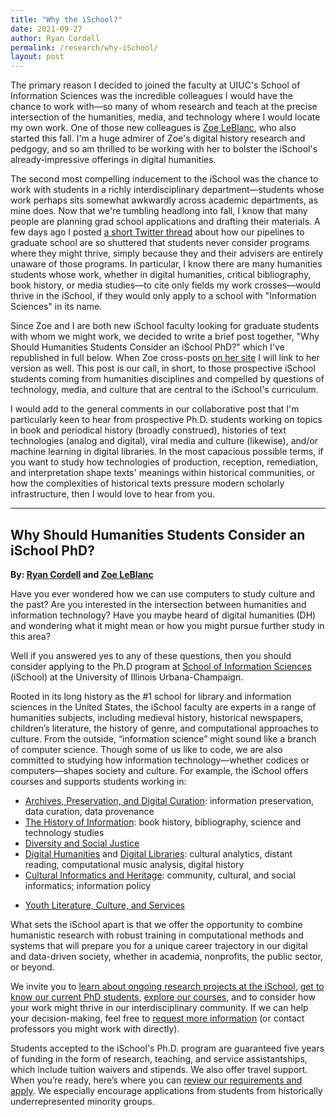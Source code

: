 ```yaml
---
title: "Why the iSchool?"
date: 2021-09-27
author: Ryan Cordell
permalink: /research/why-iSchool/
layout: post
---
```


The primary reason I decided to joined the faculty at UIUC's School of Information Sciences was the incredible colleagues I would have the chance to work with—so many of whom research and teach at the precise intersection of the humanities, media, and technology where I would locate my own work. One of those new colleagues is [Zoe LeBlanc](https://zoeleblanc.com/), who also started this fall. I'm a huge admirer of Zoe's digital history research and pedgogy, and so am thrilled to be working with her to bolster the iSchool's already-impressive offerings in digital humanities. 

The second most compelling inducement to the iSchool was the chance to work with students in a richly interdisciplinary department—students whose work perhaps sits somewhat awkwardly across academic departments, as mine does. Now that we're tumbling headlong into fall, I know that many people are planning grad school applications and drafting their materials. A few days ago I posted [a short Twitter thread](https://twitter.com/ryancordell/status/1440701648121184271) about how our pipelines to graduate school are so shuttered that students never consider programs where they might thrive, simply because they and their advisers are entirely unaware of those programs. In particular, I know there are many humanities students whose work, whether in digital humanities, critical bibliography, book history, or media studies—to cite only fields my work crosses—would thrive in the iSchool, if they would only apply to a school with "Information Sciences" in its name.

Since Zoe and I are both new iSchool faculty looking for graduate students with whom we might work, we decided to write a brief post together, "Why Should Humanities Students Consider an iSchool PhD?" which I've republished in full below. When Zoe cross-posts [on her site](https://zoeleblanc.com/blog/) I will link to her version as well. This post is our call, in short, to those prospective iSchool students coming from humanities disciplines and compelled by questions of technology, media, and culture that are central to the iSchool's curriculum.   

I would add to the general comments in our collaborative post that I'm particularly keen to hear from prospective Ph.D. students working on topics in book and periodical history (broadly construed), histories of text technologies (analog and digital), viral media and culture (likewise), and/or machine learning in digital libraries. In the most capacious possible terms, if you want to study how technologies of production, reception, remediation, and interpretation shape texts' meanings within historical communities, or how the complexities of historical texts pressure modern scholarly infrastructure, then I would love to hear from you.

-----

## Why Should Humanities Students Consider an iSchool PhD?

**By: [Ryan Cordell](https://ryancordell.org/) and [Zoe LeBlanc](https://zoeleblanc.com/)**

Have you ever wondered how we can use computers to study culture and the past? Are you interested in the intersection between humanities and information technology? Have you maybe heard of digital humanities (DH) and wondering what it might mean or how you might pursue further study in this area?

Well if you answered yes to any of these questions, then you should consider applying to the Ph.D program at [School of Information Sciences](https://ischool.illinois.edu/) (iSchool) at the University of Illinois Urbana-Champaign.

Rooted in its long history as the #1 school for library and information sciences in the United States, the iSchool faculty are experts in a range of humanities subjects, including medieval history, historical newspapers, children’s literature, the history of genre, and computational approaches to culture. From the outside, “information science” might sound like a branch of computer science. Though some of us like to code, we are also committed to studying how information technology—whether codices or computers—shapes society and culture. For example, the iSchool offers courses and supports students working in:

+ [Archives, Preservation, and Digital Curation](https://ischool.illinois.edu/research/areas/archives-and-preservation): information preservation, data curation, data provenance
+ [The History of Information](https://ischool.illinois.edu/research/areas/history-information): book history, bibliography, science and technology studies
+ [Diversity and Social Justice](https://ischool.illinois.edu/research/areas/diversity-and-social-justice)
+ [Digital Humanities](https://ischool.illinois.edu/research/areas/digital-humanities) and [Digital Libraries](https://ischool.illinois.edu/research/areas/digital-libraries): cultural analytics, distant reading, computational music analysis, digital history
+ [Cultural Informatics and Heritage](https://ischool.illinois.edu/research/areas/cultural-informatics-and-heritage): community, cultural, and social informatics; information policy
* [Youth Literature, Culture, and Services](https://ischool.illinois.edu/research/areas/youth-literature-culture-and-services)

What sets the iSchool apart is that we offer the opportunity to combine humanistic research with robust training in computational methods and systems that will prepare you for a unique career trajectory in our digital and data-driven society, whether in academia, nonprofits, the public sector, or beyond. 

We invite you to [learn about ongoing research projects at the iSchool](https://ischool.illinois.edu/research/projects), [get to know our current PhD students](https://ischool.illinois.edu/people/doctoral-students), [explore our courses](https://ischool.illinois.edu/degrees-programs/courses), and to consider how your work might thrive in our interdisciplinary community. If we can help your decision-making, feel free to [request more information](https://ischool.illinois.edu/degrees-programs/graduate-interest-form) (or contact professors you might work with directly). 

Students accepted to the iSchool's Ph.D. program are guaranteed five years of funding in the form of research, teaching, and service assistantships, which include tuition waivers and stipends. We also offer travel support.  When you’re ready, here’s where you can [review our requirements and apply](https://ischool.illinois.edu/degrees-programs/phd-information-sciences/apply). We especially encourage applications from students from historically underrepresented minority groups.


